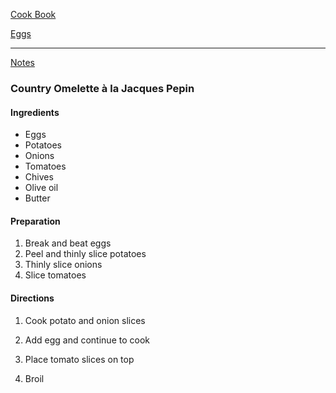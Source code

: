 [Cook Book](https://github.com/vmsmith/CookBook/blob/master/README.md)  

[Eggs](https://github.com/vmsmith/CookBook/blob/master/eggs.md)  

-----  

[Notes](https://github.com/vmsmith/CookBook/blob/master/notes.md)  

### Country Omelette à la Jacques Pepin  

#### Ingredients  

* Eggs  
* Potatoes  
* Onions  
* Tomatoes  
* Chives  
* Olive oil  
* Butter  

#### Preparation  

1. Break and beat eggs  
2. Peel and thinly slice potatoes  
3. Thinly slice onions  
4. Slice tomatoes  

#### Directions  

1. Cook potato and onion slices  

2. Add egg and continue to cook  

3. Place tomato slices on top  

4. Broil  
